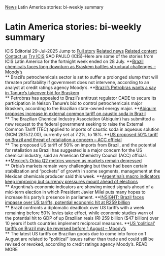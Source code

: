 [News](https://www.icis.com/explore/resources/news/) Latin America stories: bi-weekly summary
# Latin America stories: bi-weekly summary
ICIS Editorial
29-Jul-2025
Jump to
[Full story](https://www.icis.com/explore/resources/news/2025/07/29/11123307/latin-america-stories-bi-weekly-summary/#full-story)
[Related news](https://www.icis.com/explore/resources/news/2025/07/29/11123307/latin-america-stories-bi-weekly-summary/#related-articles)
[Related content](https://www.icis.com/explore/resources/news/2025/07/29/11123307/latin-america-stories-bi-weekly-summary/#related-contents)
[Contact us](https://www.icis.com/explore/resources/news/2025/07/29/11123307/latin-america-stories-bi-weekly-summary/#contact-us)
[Try ICIS](https://www.icis.com/explore/contact/try-icis-today/?intcmp=individual-news_try-icis)
SAO PAULO (ICIS)–Here are some of the stories from ICIS Latin America for the fortnight week ended on 28 July. 
**[Brazil chemicals faces long downturn as Braskem battles structural challenges – Moody’s](https://subscriber.icis.com/news/petchem/news-article-00111122794)  
** Brazil’s petrochemicals sector is set to suffer a prolonged slump that will threaten profitability if government does not intervene, according to an analyst at credit ratings agency Moody’s. 
**[Brazil’s Petrobras wants a say in Tanure’s takeover bid for Braskem](https://subscriber.icis.com/news/petchem/news-article-00111122764)  
** Petrobras has appealed to Brazil’s antitrust regulator CADE to secure its participation in Nelson Tanure’s bid to control petrochemicals major Braskem, according to the Brazilian state-owned energy major. 
**[Abiquim proposes increase in external common tariff on caustic soda in Brazil](https://subscriber.icis.com/news/petchem/news-article-00111122421)  
** The Brazilian Chemical Industry Association (Abiquim) has submitted a new request to the federal government seeking to raise the External Common Tariff (TEC) applied to imports of caustic soda in aqueous solution (NCM 2815.12.00), currently set at 7.2%, to 18%. 
**[US proposed 50% tariff on Brazil and threat of retaliation a concern – ACC official](https://subscriber.icis.com/news/petchem/news-article-00111122414)  
** The proposed US tariff of 50% on imports from Brazil, and the potential for retaliation as Brazil has suggested is a major concern for the US chemical industry, said an American Chemistry Council (ACC) official. 
**[Mexico’s Orbia Q2 metrics worsen as markets remain depressed](https://subscriber.icis.com/news/petchem/news-article-00111122417)  
** Orbia’s markets remain very challenging but there had been certain stabilization and “pockets” of growth in some segments, management at the Mexican chemicals producer said this week. 
**[Argentina’s macro indicators keep improving but currency pressures mount ahead of elections](https://subscriber.icis.com/news/petchem/news-article-00111121960)  
** Argentina’s economic indicators are showing mixed signals ahead of a mid-term election in which President Javier Milei puts many hopes to increase his party’s presence in parliament. 
**[INSIGHT: Brazil faces impasse over US tariffs, potential economic hit at R259 billion](https://subscriber.icis.com/news/petchem/news-article-00111121929)  
** Brazil confronts a diplomatic deadlock over US tariffs with a week remaining before 50% levies take effect, while economic studies warn of the potential hit to GDP of up Brazilian reais (R) 259 billion ($47 billion) over 10 years if both countries implement reciprocal measures. 
**[US ‘political’ tariffs on Brazil may be reversed before 1 August – Moody’s](https://subscriber.icis.com/news/petchem/news-article-00111120816)  
** The latest US tariffs on Brazilian goods due to come into force on 1 August are related to “political” issues rather than trade and could still be revised or revoked, according to credit ratings agency Moody’s. 
READ MORE